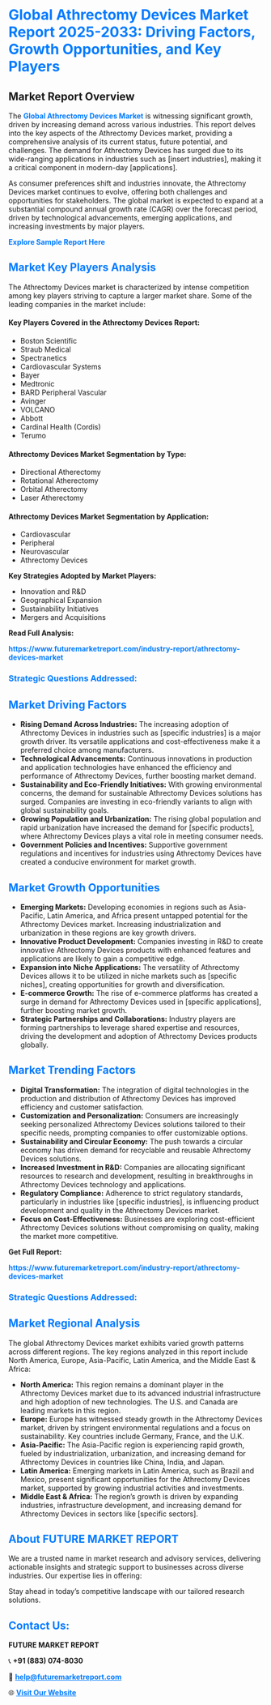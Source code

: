 <h1 style="color: #007BFF;">Global Athrectomy Devices Market Report 2025-2033: Driving Factors, Growth Opportunities, and Key Players</h1>

<section id="overview">
<h2>Market Report Overview</h2>
<p>The <a href="https://www.futuremarketreport.com/industry-report/athrectomy-devices-market" style="color: #007BFF; text-decoration: none;"><strong>Global Athrectomy Devices Market</strong></a> is witnessing significant growth, driven by increasing demand across various industries. This report delves into the key aspects of the Athrectomy Devices market, providing a comprehensive analysis of its current status, future potential, and challenges. The demand for Athrectomy Devices has surged due to its wide-ranging applications in industries such as [insert industries], making it a critical component in modern-day [applications].</p>
<p>As consumer preferences shift and industries innovate, the Athrectomy Devices market continues to evolve, offering both challenges and opportunities for stakeholders. The global market is expected to expand at a substantial compound annual growth rate (CAGR) over the forecast period, driven by technological advancements, emerging applications, and increasing investments by major players.</p>
</section>

<section id="overview">
<p><a href="https://www.futuremarketreport.com/request-sample/reportId=107123" style="color: #007BFF; text-decoration: none;"><strong>Explore Sample Report Here</strong></a></p>
</section>

<section id="key-players">
<h2 style="color: #007BFF;">Market Key Players Analysis</h2>
<p>The Athrectomy Devices market is characterized by intense competition among key players striving to capture a larger market share. Some of the leading companies in the market include:</p>
<h4>Key Players Covered in the Athrectomy Devices Report:</h4>
<ul><li>Boston Scientific</li><li>Straub Medical</li><li>Spectranetics</li><li>Cardiovascular Systems</li><li>Bayer</li><li>Medtronic</li><li>BARD Peripheral Vascular</li><li>Avinger</li><li>VOLCANO</li><li>Abbott</li><li>Cardinal Health (Cordis)</li><li>Terumo</li></ul>
<h4>Athrectomy Devices Market Segmentation by Type:</h4>
<ul><li>Directional Atherectomy</li><li>Rotational Atherectomy</li><li>Orbital Atherectomy</li><li>Laser Atherectomy</li></ul>

<h4>Athrectomy Devices Market Segmentation by Application:</h4>
<ul><li>Cardiovascular</li><li>Peripheral</li><li>Neurovascular</li><li>Athrectomy Devices</li></ul>
<p><strong>Key Strategies Adopted by Market Players:</strong></p>
<ul>
<li>Innovation and R&D</li>
<li>Geographical Expansion</li>
<li>Sustainability Initiatives</li>
<li>Mergers and Acquisitions</li>
</ul>
</section>

<section>
<p><strong>Read Full Analysis: </strong></p><a href="https://www.futuremarketreport.com/industry-report/athrectomy-devices-market" style="color: #007BFF; text-decoration: none;"><strong>https://www.futuremarketreport.com/industry-report/athrectomy-devices-market</strong></a>
<h3 style="color: #007BFF;">Strategic Questions Addressed:</h3>
</section>

<section id="driving-factors">
<h2 style="color: #007BFF;">Market Driving Factors</h2>
<ul>
<li><strong>Rising Demand Across Industries:</strong> The increasing adoption of Athrectomy Devices in industries such as [specific industries] is a major growth driver. Its versatile applications and cost-effectiveness make it a preferred choice among manufacturers.</li>
<li><strong>Technological Advancements:</strong> Continuous innovations in production and application technologies have enhanced the efficiency and performance of Athrectomy Devices, further boosting market demand.</li>
<li><strong>Sustainability and Eco-Friendly Initiatives:</strong> With growing environmental concerns, the demand for sustainable Athrectomy Devices solutions has surged. Companies are investing in eco-friendly variants to align with global sustainability goals.</li>
<li><strong>Growing Population and Urbanization:</strong> The rising global population and rapid urbanization have increased the demand for [specific products], where Athrectomy Devices plays a vital role in meeting consumer needs.</li>
<li><strong>Government Policies and Incentives:</strong> Supportive government regulations and incentives for industries using Athrectomy Devices have created a conducive environment for market growth.</li>
</ul>
</section>

<section id="growth-opportunities">
<h2 style="color: #007BFF;">Market Growth Opportunities</h2>
<ul>
<li><strong>Emerging Markets:</strong> Developing economies in regions such as Asia-Pacific, Latin America, and Africa present untapped potential for the Athrectomy Devices market. Increasing industrialization and urbanization in these regions are key growth drivers.</li>
<li><strong>Innovative Product Development:</strong> Companies investing in R&D to create innovative Athrectomy Devices products with enhanced features and applications are likely to gain a competitive edge.</li>
<li><strong>Expansion into Niche Applications:</strong> The versatility of Athrectomy Devices allows it to be utilized in niche markets such as [specific niches], creating opportunities for growth and diversification.</li>
<li><strong>E-commerce Growth:</strong> The rise of e-commerce platforms has created a surge in demand for Athrectomy Devices used in [specific applications], further boosting market growth.</li>
<li><strong>Strategic Partnerships and Collaborations:</strong> Industry players are forming partnerships to leverage shared expertise and resources, driving the development and adoption of Athrectomy Devices products globally.</li>
</ul>
</section>

<section id="trending-factors">
<h2 style="color: #007BFF;">Market Trending Factors</h2>
<ul>
<li><strong>Digital Transformation:</strong> The integration of digital technologies in the production and distribution of Athrectomy Devices has improved efficiency and customer satisfaction.</li>
<li><strong>Customization and Personalization:</strong> Consumers are increasingly seeking personalized Athrectomy Devices solutions tailored to their specific needs, prompting companies to offer customizable options.</li>
<li><strong>Sustainability and Circular Economy:</strong> The push towards a circular economy has driven demand for recyclable and reusable Athrectomy Devices solutions.</li>
<li><strong>Increased Investment in R&D:</strong> Companies are allocating significant resources to research and development, resulting in breakthroughs in Athrectomy Devices technology and applications.</li>
<li><strong>Regulatory Compliance:</strong> Adherence to strict regulatory standards, particularly in industries like [specific industries], is influencing product development and quality in the Athrectomy Devices market.</li>
<li><strong>Focus on Cost-Effectiveness:</strong> Businesses are exploring cost-efficient Athrectomy Devices solutions without compromising on quality, making the market more competitive.</li>
</ul>
</section>

<section>
<p><strong>Get Full Report: </strong></p><a href="https://www.futuremarketreport.com/industry-report/athrectomy-devices-market" style="color: #007BFF; text-decoration: none;"><strong>https://www.futuremarketreport.com/industry-report/athrectomy-devices-market</strong></a>
<h3 style="color: #007BFF;">Strategic Questions Addressed:</h3>
</section>


<section id="regional-analysis">
<h2 style="color: #007BFF;">Market Regional Analysis</h2>
<p>The global Athrectomy Devices market exhibits varied growth patterns across different regions. The key regions analyzed in this report include North America, Europe, Asia-Pacific, Latin America, and the Middle East & Africa:</p>
<ul>
<li><strong>North America:</strong> This region remains a dominant player in the Athrectomy Devices market due to its advanced industrial infrastructure and high adoption of new technologies. The U.S. and Canada are leading markets in this region.</li>
<li><strong>Europe:</strong> Europe has witnessed steady growth in the Athrectomy Devices market, driven by stringent environmental regulations and a focus on sustainability. Key countries include Germany, France, and the U.K.</li>
<li><strong>Asia-Pacific:</strong> The Asia-Pacific region is experiencing rapid growth, fueled by industrialization, urbanization, and increasing demand for Athrectomy Devices in countries like China, India, and Japan.</li>
<li><strong>Latin America:</strong> Emerging markets in Latin America, such as Brazil and Mexico, present significant opportunities for the Athrectomy Devices market, supported by growing industrial activities and investments.</li>
<li><strong>Middle East & Africa:</strong> The region’s growth is driven by expanding industries, infrastructure development, and increasing demand for Athrectomy Devices in sectors like [specific sectors].</li>
</ul>
</section>

<footer>
<h2 style="color: #007BFF;">About FUTURE MARKET REPORT</h2>
<p>We are a trusted name in market research and advisory services, delivering actionable insights and strategic support to businesses across diverse industries. Our expertise lies in offering:</p>

<p>Stay ahead in today’s competitive landscape with our tailored research solutions.</p>

<h2 style="color: #007BFF;">Contact Us:</h2>
<p><strong>FUTURE MARKET REPORT</strong></p>
<p>📞 <strong>+91 (883) 074-8030</strong></p>
<p>📧 <strong><a href="mailto:help@futuremarketreport.com" style="color: #007BFF;">help@futuremarketreport.com</a></strong></p>
<p>🌐 <strong><a href="https://www.futuremarketreport.com/" style="color: #007BFF;">Visit Our Website</a></strong></p>
</footer>